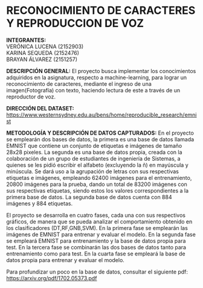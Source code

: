 
# RECONOCIMIENTO DE CARACTERES Y REPRODUCCION DE VOZ

<b>INTEGRANTES:</b><br>     VERÓNICA LUCENA (2152903)  
                            KARINA SEQUEDA (2152476)  
                            BRAYAN ÁLVAREZ (2151257)

 <b>DESCRIPCIÓN GENERAL:</b> El proyecto busca implementar los conocimientos adquiridos en la asignatura, respecto a
machine-learning, para lograr un reconocimiento de caracteres, mediante el ingreso de una
imagen(Fotografía) con texto, haciendo lectura de este a través de un reproductor de voz.

 <b>DIRECCIÓN DEL DATASET:</b> https://www.westernsydney.edu.au/bens/home/reproducible_research/emnist

 <b>METODOLOGÍA Y DESCRIPCIÓN DE DATOS CAPTURADOS:</b> En el proyecto se emplearán dos bases de datos, la primera es una base de datos llamada EMNIST que contiene un conjunto de etiquetas e imágenes de tamaño 28x28 pixeles. La segunda es una base de datos propia, creada con la colaboración de un grupo de estudiantes de ingeniería de Sistemas, a quienes se les pidió escribir el alfabeto (excluyendo la ñ) en mayúscula y minúscula. Se dará uso a la agrupación de letras con sus respectivas etiquetas e imágenes, empleando 62400 imágenes para el entrenamiento, 20800 imágenes para la prueba, dando un total de 83200 imágenes con sus respectivas etiquetas, siendo estos los valores correspondientes a la primera base de datos. La segunda base de datos cuenta con 884 imágenes y 884 etiquetas.
 
El proyecto se desarrolla en cuatro fases, cada una con sus respectivos gráficos, de manera que se pueda analizar el comportamiento obtenido en los clasificadores (DT,RF,GNB,SVM). En la primera fase se emplearán las imágenes de EMNIST para entrenar y evaluar el modelo.  En la segunda fase se empleará EMNIST para entrenamiento y la base de datos propia para test. En la tercera fase se combinarán las dos bases de datos tanto para entrenamiento como para test. En la cuarta fase se empleará la base de datos propia para entrenar y evaluar el modelo. 

Para profundizar un poco en la base de datos, consultar el siguiente pdf: https://arxiv.org/pdf/1702.05373.pdf

